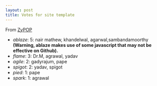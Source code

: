 ```yaml
---
layout: post
title: Votes for site template
---
```



From [ZyPOP](http://zypopwebtemplates.com/tag/left-sidebar/page/2)

+ _ablaze_: 5: nair mathew, khandelwal, agarwal,sambandamoorthy  
   **(Warning, ablaze makes use of some javascript that may not be effective on Github).**
+ _flame_: 3: Dr.M, agrawal, yadav
+ _agile_: 2: gadyrajum, pape 
+ _spigot_: 2: yadav, spigot
+ _pied_: 1: pape
+ _spark_: 1: agrawal

